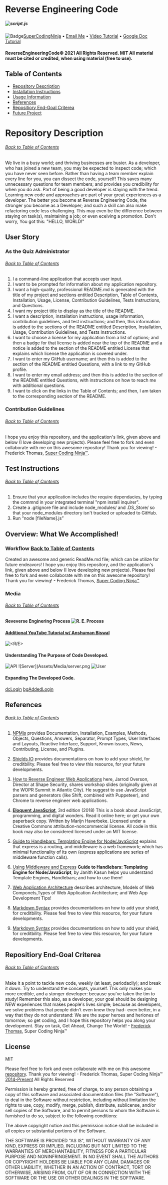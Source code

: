 # Reverse Engineering Code
##### ![script.js](Assets/Media/apple-touch-icon.png)
![Badge](https://img.shields.io/badge/GitHub-Arctic%20Code%20Vault%20Contributor-brightgreen)[SuperCodingNinja](https://github.com/supercodingninja) •  [Email Me](mailto:SuperCodingNinja@outlook.com) •  [Video Tutorial](TBD...) •  [Google Doc Tutorial](https://docs.google.com/document/d/1JqL6OqhfXQUWXHzKRpVzUDrtP4S6LZtXxIArnMLAUTk/edit)
#### ReverseEngineeringCode© 2021 All Rights Reserved.  MIT All material must be cited or credited, when using material (free to use).

## Table of Contents
* [Repository Description](#Repository-Description)
* [Installation Instructions](#Install)
* [Usage Information](#Usage)
* [References](#Ref)
* [Repositiory End-Goal Criterea](#Criterea)
* [Future Project](#Future-Project)

# Repository Description
###### [Back to Table of Contents](#Table-of-Contents)
We live in a busy world; and thriving businesses are busier.  As a developer, who has joined a new team, you may be expected to inspect code; which you have never seen before.  Rather than having a team member explain every line for you, you can dissect the code, yourself!  This saves many unnecessary questions for team members; and provides you credibility for when you do ask.  Part of being a good developer is staying with the trend.  Learning new code and approaches are part of your great experiences as a developer.  The better you become at Reverse Engineering Code, the stronger you become as a Developer; and such a skill can also make refactoring code less challenging.  This may even be the difference between staying on task(s), maintaining a job; or even eceiving a promotion.  Don't worry, You got this: "HELLO, WORLD!"

## User Story
### As the Quiz Administrator
###### [Back to Table of Contents](#Table-of-Contents)
1.   I a command-line application that accepts user input.
2.   I want to be prompted for information about my application repository.
3.   I want a high-quality, professional README.md is generated with the title of my project and sections entitled Description, Table of Contents, Installation, Usage, License, Contribution Guidelines, Tests Instructions, and Questions.
4.   I want my project title to display as the title of the README.
5.   I want a description, installation instructions, usage information, contribution guidelines, and test instructions; and then, this information is added to the sections of the README entitled Description, Installation, Usage, Contribution Guidelines, and Tests Instructions.
6.   I want to choose a license for my application from a list of options; and then a badge for that license is added near the top of the README and a notice is added to the section of the README entitled License that explains which license the application is covered under.  
7.   I want to enter my GitHub username; ant then this is added to the section of the README entitled Questions, with a link to my GitHub profile.
8.   I want to enter my email address; and then this is added to the section of the README entitled Questions, with instructions on how to reach me with additional questions.
9.   I want to click on the links in the Table of Contents; and then, I am taken to the corresponding section of the README.

### Contribution Guidelines
###### [Back to Table of Contents](#Table-of-Contents)
I hope you enjoy this repository, and the application's link, given above and below (I love developing new projects).  Please feel free to fork and even collaborate with me on this awesome repository!  Thank you for viewing! - Frederick Thomas, [Super Coding Ninja™](https://github.com/supercodingninja).


## Test Instructions
###### [Back to Table of Contents](#Table-of-Contents)
1.  Ensure that your application includes the require dependacies, by typing the commnd in your integrated terminal "npm install inquirer".
2.  Create a .gitignore file and include node_modules/ and .DS_Store/ so that your node_modules directory isn't tracked or uploaded to GitHub.
3.  Run “node [fileName].js”


## Overview: What We Accomplished!
### Workflow [Back to Table of Contents](#Table-of-Contents)
Created an awesome and generic ReadMe.md file; which can be utilize for future endeavors!  I hope you enjoy this repository, and the application's link, given above and below (I love developing new projects).  Please feel free to fork and even collaborate with me on this awesome repository!  Thank you for viewing! - Frederick Thomas, [Super Coding Ninja™](https://github.com/supercodingninja)


### Media
###### [Back to Table of Contents](#Table-of-Contents)
#### Яeveverse Enginering Process ![R. E. Process](Assets/Media/_slideshare_EmilyCoggins.jpg)

#### [Additional YouTube Tutorial w/ Anshuman Biswal](https://www.youtube.com/watch?v=AqPqD5Amjks)
![<Я/E>](Assets/Media/socialPreview.png)

#### Understanding The Purpose of Code Developed.
![API](Assets/Media/apiRoutes.png) ![Server](Assets/Media/server.png ![User](Assets/Media/user.png)

#### Expanding The Developed Code.
[dcLogin](Assets/Media/codeExpanded/dcLogin.png) [bgAddedLogin](Assets/Media/codeExpanded/bgAddedLogin.png)


## References
###### [Back to Table of Contents](#Table-of-Contents)
1.  [NPMjs](https://www.npmjs.com/) provides Documentation, Installation, Examples, Methods, Objects, Questions, Answers, Separator, Prompt Types, User Interfaces and Layouts, Reactive Interface, Support, Known issues, News, Contributing, License, and Plugins.

2.  [Shields IO](https://shields.io/) provides documentations on how to add your shield, for creditbility.  Please feel free to view this resource, for your future developments.

3.  [How to Reverse Engineer Web Applications](https://www.slideshare.net/JarrodOverson/how-to-reverse-engineer-web-applications) here, Jarrod Overson, Director at Shape Security, shares workshop slides (originally given at the WOPR Summit in Atlantic City). He suggest to use JavaScript parsers and generators (like Shift, combined with Puppeteer), and Chrome to reverse engineer web applications.

4.  **[Eloquent JavaScript](https://eloquentjavascript.net/)**, 3rd edition (2018)
This is a book about JavaScript, programming, and digital wonders. Read it online here; or get your own paperback copy.  Written by Marijn Haverbeke.  Licensed under a Creative Commons attribution-noncommercial license. All code in this book may also be considered licensed under an MIT license.

5.  [Guide to Handlebars: Templating Engine for Node/JavaScript](https://stackabuse.com/guide-to-handlebars-templating-engine-for-node/) explains that express is a routing, and middleware is a web framework; which has minimal functionality of its own (express applications are series of middleware function calls).

6.  [Using Middleware and Express](https://expressjs.com/en/guide/using-middleware.html) **Guide to Handlebars: Templating Engine for Node/JavaScript**, by Janith Kasun helps you understand Template Engines, Handlebars; and how to use them!

7.  [Web Application Architecture](https://hackr.io/blog/web-application-architecture-definition-models-types-and-more) describes architecture, Models of Web Componets,Types of Web Application Architecture; and Web App Development Tips!

8.  [Markdown Syntax](https://www.markdownguide.org/basic-syntax/) provides documentations on how to add your shield, for creditbility.  Please feel free to view this resource, for your future developments.

9.  [Markdown Syntax](https://www.markdownguide.org/basic-syntax/) provides documentations on how to add your shield, for creditbility.  Please feel free to view this resource, for your future developments.

## Repositiory End-Goal Criterea
###### [Back to Table of Contents](#Table-of-Contents)
Make it a point to tackle new code, weekly (at least, periodaclly); and break it down.  Try to understand the concepts, yourself.  This only makes you more credible, and a stonger developer: because you've taken the tim to study!  Remember this also, as a developer, your goal should be designing NEW experiences that makes people's lives simple; because as developers, we solve problems that people didn't even knew they had- even better, in a way that they do not understand: We are the super heroes and heriones of tomorrow; so get coding, and I hope this repository helps you along your development.  Stay on task, Get Ahead, Change The World! - [Frederick Thomas](https://www.linkedin.com/in/discoverfrederickthomas/), Super Coding Ninja™

## License
MIT

Please feel free to fork and even collaborate with me on this awesome [repository](https://github.com/supercodingninja/CodeQuiz ).  Thank you for viewing! - Frederick Thomas, Super Coding Ninja™ [2014-Present](https://supercodingninja.github.io/) All Rights Reserved

Permission is hereby granted, free of charge, to any person obtaining a copy of this software and associated documentation files (the "Software"), to deal in the Software without restriction, including without limitation the rights to use, copy, modify, merge, publish, distribute, sublicense, and/or sell copies of the Software, and to permit persons to whom the Software is furnished to do so, subject to the following conditions:

The above copyright notice and this permission notice shall be included in all copies or substantial portions of the Software.

THE SOFTWARE IS PROVIDED "AS IS", WITHOUT WARRANTY OF ANY KIND, EXPRESS OR IMPLIED, INCLUDING BUT NOT LIMITED TO THE WARRANTIES OF MERCHANTABILITY, FITNESS FOR A PARTICULAR PURPOSE AND NONINFRINGEMENT. IN NO EVENT SHALL THE AUTHORS OR COPYRIGHT HOLDERS BE LIABLE FOR ANY CLAIM, DAMAGES OR OTHER LIABILITY, WHETHER IN AN ACTION OF CONTRACT, TORT OR OTHERWISE, ARISING FROM, OUT OF OR IN CONNECTION WITH THE SOFTWARE OR THE USE OR OTHER DEALINGS IN THE SOFTWARE.